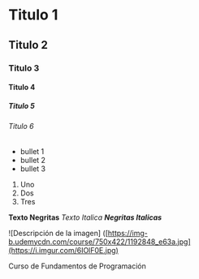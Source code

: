 # Titulo 1 
## Titulo 2 
### Titulo 3 
#### Titulo 4 
##### Titulo 5
###### Titulo 6 

* bullet 1
* bullet 2
* bullet 3

1. Uno
2. Dos
3. Tres

**Texto Negritas**
_Texto Italica_ 
***Negritas Italicas***

![Descripción de la imagen]
([https://img-b.udemycdn.com/course/750x422/1192848_e63a.jpg](https://i.imgur.com/6IOlF0E.jpg)

Curso de Fundamentos de Programación
